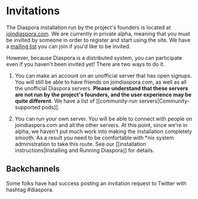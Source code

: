 # Invitations

The Diaspora installation run by the project's founders is located at [joindiaspora.com](http://joindiaspora.com).
We are currently in private alpha, meaning that you must be invited by someone in order to 
register and start using the site. We have a [mailing list](http://joindiaspora.com) you can 
join if you'd like to be invited. 

However, because Diaspora is a distributed system, you can participate even if you haven't
been invited yet! There are two ways to do it.

1. You can make an account on an unofficial server that has open signups. You will still be able to 
have friends on joindiaspora.com, as well as all the unofficial Diaspora servers. **Please understand
that these servers are not run by the project's founders, and the user experience may be quite
different.** We have a list of [[community-run servers|Community-supported pods]].

2. You can run your own server. You will be able to connect with people on joindiaspora.com and
all the other servers. At this point, since we're in alpha, we haven't put much work into making
the installation completely smooth. As a result you need to be comfortable with *nix system 
administration to take this route. See our [[installation instructions|Installing and Running Diaspora]] 
for details.

## Backchannels

Some folks have had success posting an invitation request to Twitter with hashtag #diaspora.
